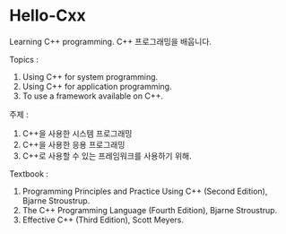 # Hello-Cxx
Learning C++ programming.
C++ 프로그래밍을 배웁니다.

Topics : 
1) Using C++ for system programming.
2) Using C++ for application programming.
3) To use a framework available on C++.

주제 :
1) C++을 사용한 시스템 프로그래밍
2) C++을 사용한 응용 프로그래밍
3) C++로 사용할 수 있는 프레임워크를 사용하기 위해.

Textbook :
1) Programming Principles and Practice Using C++ (Second Edition), Bjarne Stroustrup.
2) The C++ Programming Language (Fourth Edition), Bjarne Stroustrup.
3) Effective C++ (Third Edition), Scott Meyers.
